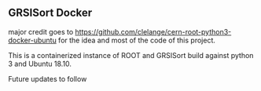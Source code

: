 ## GRSISort Docker
major credit goes to
https://github.com/clelange/cern-root-python3-docker-ubuntu 
for the idea and most of the code of this project.

This is a containerized instance of ROOT and GRSISort build against python
3 and Ubuntu 18.10.

Future updates to follow
